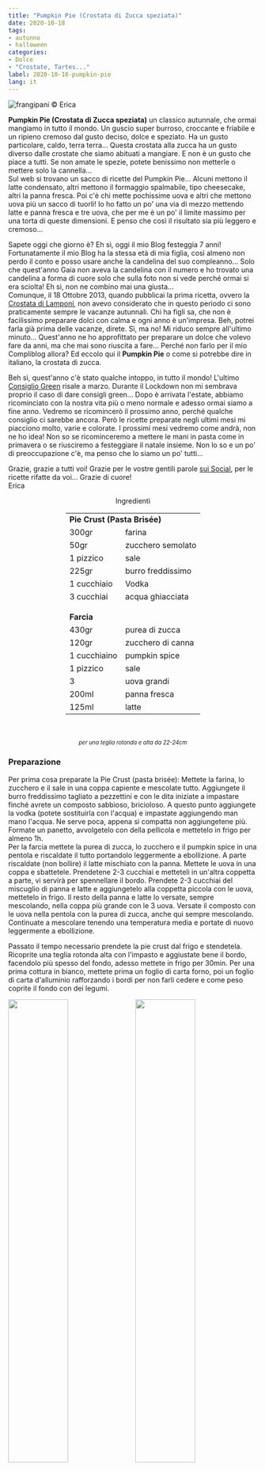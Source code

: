 ```yaml
---
title: "Pumpkin Pie (Crostata di Zucca speziata)"
date: 2020-10-18
tags:
- autunno
- halloween
categories:
- Dolce
- "Crostate, Tartes..."
label: 2020-10-18-pumpkin-pie
lang: it 
---
```

![](header.jpeg "frangipani © Erica")

**Pumpkin Pie (Crostata di Zucca speziata)** un classico autunnale, che ormai mangiamo in tutto il mondo. Un guscio super burroso, croccante e friabile e un ripieno cremoso dal gusto deciso, dolce e speziato. Ha un gusto particolare, caldo, terra terra... Questa crostata alla zucca ha un gusto diverso dalle crostate che siamo abituati a mangiare. E non è un gusto che piace a tutti. Se non amate le spezie, potete benissimo non metterle o mettere solo la cannella...
<br />
Sul web si trovano un sacco di ricette del Pumpkin Pie... Alcuni mettono il latte condensato, altri mettono il formaggio spalmabile, tipo cheesecake, altri la panna fresca. Poi c'è chi mette pochissime uova e altri che mettono uova più un sacco di tuorli! Io ho fatto un po' una via di mezzo mettendo latte e panna fresca e tre uova, che per me è un po' il limite massimo per una torta di queste dimensioni. E penso che così il risultato sia più leggero e cremoso...

Sapete oggi che giorno è? Eh sì, oggi il mio Blog festeggia 7 anni! Fortunatamente il mio Blog ha la stessa età di mia figlia, così almeno non perdo il conto e posso usare anche la candelina del suo compleanno... Solo che quest'anno Gaia non aveva la candelina con il numero e ho trovato una candelina a forma di cuore solo che sulla foto non si vede perché ormai si era sciolta! Eh sì, non ne combino mai una giusta...
<br />
Comunque, il 18 Ottobre 2013, quando pubblicai la prima ricetta, ovvero la <a href="https://frangipani.raiano.ch/2013-10-18-crostata-di-lamponi/" target="_blank">Crostata di Lamponi</a>, non avevo considerato che in questo periodo ci sono praticamente sempre le vacanze autunnali. Chi ha figli sa, che non è facilissimo preparare dolci con calma e ogni anno è un'impresa. Beh, potrei farla già prima delle vacanze, direte. Sì, ma no! Mi riduco sempre all'ultimo minuto... Quest'anno ne ho approfittato per preparare un dolce che volevo fare da anni, ma che mai sono riuscita a fare... Perché non farlo per il mio Compliblog allora? Ed eccolo qui il **Pumpkin Pie** o come si potrebbe dire in italiano, la crostata di zucca. 

Beh sì, quest'anno c'è stato qualche intoppo, in tutto il mondo! L'ultimo <a href="https://frangipani.raiano.ch/it/categories/Z-Ambiente/Consigli-Green/" target="_blank">Consiglio Green</a> risale a marzo. Durante il Lockdown non mi sembrava proprio il caso di dare consigli green... Dopo è arrivata l'estate, abbiamo ricominciato con la nostra vita più o meno normale e adesso ormai siamo a fine anno. Vedremo se ricomincerò il prossimo anno, perché qualche consiglio ci sarebbe ancora. Però le ricette preparate negli ultimi mesi mi piacciono molto, varie e colorate. I prossimi mesi vedremo come andrà, non ne ho idea! Non so se ricominceremo a mettere le mani in pasta come in primavera o se riusciremo a festeggiare il natale insieme. Non lo so e un po' di preoccupazione c'è, ma penso che lo siamo un po' tutti...

Grazie, grazie a tutti voi! Grazie per le vostre gentili parole <a href="https://www.instagram.com/erica_raiano/" target="_blank">sui Social</a>, per le ricette rifatte da voi... Grazie di cuore!
<br />
Erica

<div id="wrapper" style="text-align: center">
  <div id="yourdiv" style="display: inline-block;">
    <div class="ingredients">
      <div class="ingredients-title">Ingredienti</div>
      <table>
        <tbody>
          <tr>          
            <td colspan="2"><b>Pie Crust (Pasta Brisée)</b></td>
          </tr>      
          <tr>        
            <td>300gr</td>
            <td>farina</td>
          </tr>
          <tr>
            <td>50gr</td>
            <td>zucchero semolato</td>
          </tr>
          <tr>
            <td>1 pizzico</td>
            <td>sale</td>
          </tr>
          <tr>
            <td>225gr</td>
            <td>burro freddissimo</td>
          </tr>
          <tr>
            <td>1 cucchiaio</td>
            <td>Vodka</td>
          </tr>
          <tr>
            <td>3 cucchiai</td>
            <td>acqua ghiacciata</td>
          </tr>
          <tr style="height: 15px;"></tr>
          <tr>          
            <td colspan="2"><b>Farcia</b></td>
          </tr>
          <tr>
            <td>430gr</td>
            <td>purea di zucca</td>
          </tr>
          <tr>
            <td>120gr</td>
            <td>zucchero di canna</td>
          </tr>
          <tr>
            <td>1 cucchiaino</td>
            <td>pumpkin spice</td>
          </tr>
          <tr>
            <td>1 pizzico</td>
            <td>sale</td>
          </tr>
          <tr>
            <td>3</td>
            <td>uova grandi</td>
          </tr>
          <tr>
            <td>200ml</td>
            <td>panna fresca</td>
          </tr>
          <tr>
            <td>125ml</td>
            <td>latte</td>
          </tr>
        </tbody>
      </table>
      <br></br>
      <i class="pull-right" style="font-size: 80%;">per una teglia rotonda e alta da 22-24cm</i>
    </div>
  </div>
</div>


<h3>
  <font color="grey">
    <i class="fa fa-cogs"></i>
  </font> Preparazione
</h3>

Per prima cosa preparate la Pie Crust (pasta brisée): Mettete la farina, lo zucchero e il sale in una coppa capiente e mescolate tutto. Aggiungete il burro freddissimo tagliato a pezzettini e con le dita iniziate a impastare finché avrete un composto sabbioso, bricioloso. A questo punto aggiungete la vodka (potete sostituirla con l'acqua) e impastate aggiungendo man mano l'acqua. Ne serve poca, appena si compatta non aggiungetene più. Formate un panetto, avvolgetelo con della pellicola e mettetelo in frigo per almeno 1h.
<br />
Per la farcia mettete la purea di zucca, lo zucchero e il pumpkin spice in una pentola e riscaldate il tutto portandolo leggermente a ebollizione. A parte riscaldate (non bollire) il latte mischiato con la panna. Mettete le uova in una coppa e sbattetele. Prendetene 2-3 cucchiai e metteteli in un'altra coppetta a parte, vi servirà per spennellare il bordo. Prendete 2-3 cucchiai del miscuglio di panna e latte e aggiungetelo alla coppetta piccola con le uova, mettetelo in frigo. Il resto della panna e latte lo versate, sempre mescolando, nella coppa più grande con le 3 uova. Versate il composto con le uova nella pentola con la purea di zucca, anche qui sempre mescolando. Continuate a mescolare tenendo una temperatura media e portate di nuovo leggermente a ebollizione.

Passato il tempo necessario prendete la pie crust dal frigo e stendetela. Ricoprite una teglia rotonda alta con l'impasto e aggiustate bene il bordo, facendolo più spesso del fondo, adesso mettete in frigo per 30min. Per una prima cottura in bianco, mettete prima un foglio di carta forno, poi un foglio di carta d'alluminio rafforzando i bordi per non farli cedere e come peso coprite il fondo con dei legumi.
<p>
  <div style="width: 100%; margin-bottom: 0">
    <img style="float: left; width: 49%; margin-right: 1%" src="farcia.jpeg" alt="" title="frangipani © Erica" />
    <img style="float: left; width: 49%; margin-left: 1%" src="cotturainbianco.jpeg" alt="" title="frangipani © Erica" />
    <div style="clear: both"></div>
  </div>
</p>
Infornate nel forno preriscaldato a 220°C statico per 12min. Uscite la teglia dal forno e togliete la carta forno e tutto il resto. Bucherellate tutta la base e anche un po' il bordo, poi coprite il bordo con della carta d'alluminio, per non far bruciare il bordo e infornate per altri 10min. Il guscio dovrà essere già bello asciutto, ma non troppo colorato. 
<br />
Abbassate la temperatura del forno a 180°C, versate la farcia alla zucca nella teglia, coprite di nuovo il bordo con la carta d'alluminio e infornate per ca. 45min. Controllatela bene per non farla bruciare. Fatela intiepidire prima di mangiarla...
<p>
  <div style="width: 100%; margin-bottom: 0">
    <img style="float: left; width: 32%; margin-right: 1%;" src="cotturainbianco2.jpeg" alt="" title="frangipani © Erica" />
    <img style="float: left; width: 32%; margin-right: 1%; margin-left: 1%;" src="piecrust.jpeg" alt="" title="frangipani © Erica" />
    <img style="float: left; width: 32%; margin-left: 1%;" src="teglia.jpeg" alt="" title="frangipani © Erica" />
    <div style="clear: both"></div>
  </div>
</p>

Se vi è avanzato impasto, potete formare delle foglie, delle zucche o altro che potete usare come decorazione. Infornateli sempre a 180°C per qualche minuto.

<p>
  <div style="width: 100%; margin-bottom: 0">
    <img style="float: left; width: 49%; margin-right: 1%" src="risultato1.jpeg" alt="" title="frangipani © Erica" />
    <img style="float: left; width: 49%; margin-left: 1%" src="risultato2.jpeg" alt="" title="frangipani © Erica" />
    <div style="clear: both"></div>
  </div>
</p>

![](risultato3.jpeg "frangipani © Erica")

<p>
  <div style="width: 100%; margin-bottom: 0">
    <img style="float: left; width: 49%; margin-right: 1%" src="risultato4.jpeg" alt="" title="frangipani © Erica" />
    <img style="float: left; width: 49%; margin-left: 1%" src="risultato5.jpeg" alt="" title="frangipani © Erica" />
    <div style="clear: both"></div>
  </div>
</p>

<p>
  <div style="width: 100%; margin-bottom: 0">
    <img style="float: left; width: 49%; margin-right: 1%" src="risultato6.jpeg" alt="" title="frangipani © Erica" />
    <img style="float: left; width: 49%; margin-left: 1%" src="risultato7.jpeg" alt="" title="frangipani © Erica" />
    <div style="clear: both"></div>
  </div>
</p>

![](risultato8.jpeg "frangipani © Erica")

<p>
  <div style="width: 100%; margin-bottom: 0">
    <img style="float: left; width: 49%; margin-right: 1%" src="risultato9.jpeg" alt="" title="frangipani © Erica" />
    <img style="float: left; width: 49%; margin-left: 1%" src="risultato10.jpeg" alt="" title="frangipani © Erica" />
    <div style="clear: both"></div>
  </div>
</p>

![](risultato11.jpeg "frangipani © Erica")

<p>
  <div style="width: 100%; margin-bottom: 0">
    <img style="float: left; width: 49%; margin-right: 1%" src="risultato12.jpeg" alt="" title="frangipani © Erica" />
    <img style="float: left; width: 49%; margin-left: 1%" src="risultato13.jpeg" alt="" title="frangipani © Erica" />
    <div style="clear: both"></div>
  </div>
</p>

<h4>Buon appetito
  <font color="red">
    <i class="fa fa-smile-o"></i>
  </font>
</h4>